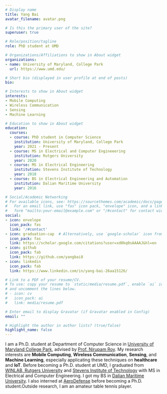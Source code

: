 ```yaml
---
# Display name
title: Yang Bai
avatar_filename: avatar.png

# Is this the primary user of the site?
superuser: true

# Role/position/tagline
role: PhD student at UMD

# Organizations/Affiliations to show in About widget
organizations:
- name: University of Maryland, College Park
  url: https://www.umd.edu/

# Short bio (displayed in user profile at end of posts)
bio: 

# Interests to show in About widget
interests:
- Mobile Computing
- Wireless Communication
- Sensing
- Machine Learning

# Education to show in About widget
education:
  courses:
  - course: PhD student in Computer Science
    institution: University of Maryland, College Park
    year: 2021 - Present
  - course: MS in Electrical and Computer Engineeering
    institution: Rutgers University
    year: 2020
  - course: MS in Electrical Engineering
    institution: Stevens Institute of Technology
    year: 2018
  - course: BS in Electrical Engineering and Automation
    institution: Dalian Maritime University
    year: 2016

# Social/Academic Networking
# For available icons, see: https://sourcethemes.com/academic/docs/page-builder/#icons
#   For an email link, use "fas" icon pack, "envelope" icon, and a link in the
#   form "mailto:your-email@example.com" or "/#contact" for contact widget.
social:
- icon: envelope
  icon_pack: fas
  link: '/#contact'
- icon: graduation-cap  # Alternatively, use `google-scholar` icon from `ai` icon pack
  icon_pack: fas
  link: https://scholar.google.com/citations?user=xd0kq0sAAAAJ&hl=en
- icon: github
  icon_pack: fab
  link: https://github.com/yangbai8
- icon: linkedin
  icon_pack: fab
  link: https://www.linkedin.com/in/yang-bai-26aa15126/

# Link to a PDF of your resume/CV.
# To use: copy your resume to `static/media/resume.pdf`, enable `ai` icons in `params.toml`, 
# and uncomment the lines below.
# - icon: cv
#   icon_pack: ai
#   link: media/resume.pdf

# Enter email to display Gravatar (if Gravatar enabled in Config)
email: ""

# Highlight the author in author lists? (true/false)
highlight_name: false
---
```

I am a Ph.D. student at Department of Computer Science in <a href="https://www.cs.umd.edu/">University of Maryland College Park</a>, advised by <a href="https://www.cs.umd.edu/~nirupam/">Prof. Nirupam Roy</a>. My research interests are  <b>Mobile Computing</b>, <b>Wireless Communication</b>, <b>Sensing</b>, and <b>Machine Learning</b>, especially applicating these techniques on <b>healthcare</b> and <b>IoT</b>. Before becoming a Ph.D. student at UMD, I graduated from <a href="http://www.winlab.rutgers.edu/">WINLAB, Rutgers University</a> and <a href="https://www.stevens.edu/schaefer-school-engineering-science/departments/electrical-computer-engineering">Stevens Institute of Technology</a> with MS in Electrical and Computer Engineering. I got my BS in <a href="https://www.dlmu.edu.cn/">Dalian Maritime University</a>. I also interned at <a href="https://www.aerodefense.tech/">AeroDefense</a> before becoming a Ph.D. student.Outside research, I am an amateur table tennis player.
